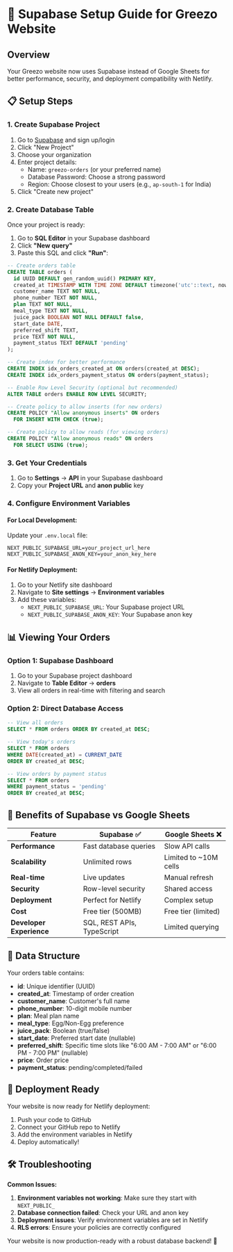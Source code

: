 # 🚀 Supabase Setup Guide for Greezo Website

## Overview
Your Greezo website now uses Supabase instead of Google Sheets for better performance, security, and deployment compatibility with Netlify.

## 📋 Setup Steps

### 1. Create Supabase Project
1. Go to [Supabase](https://supabase.com) and sign up/login
2. Click "New Project"
3. Choose your organization
4. Enter project details:
   - Name: `greezo-orders` (or your preferred name)
   - Database Password: Choose a strong password
   - Region: Choose closest to your users (e.g., `ap-south-1` for India)
5. Click "Create new project"

### 2. Create Database Table
Once your project is ready:

1. Go to **SQL Editor** in your Supabase dashboard
2. Click **"New query"**
3. Paste this SQL and click **"Run"**:

```sql
-- Create orders table
CREATE TABLE orders (
  id UUID DEFAULT gen_random_uuid() PRIMARY KEY,
  created_at TIMESTAMP WITH TIME ZONE DEFAULT timezone('utc'::text, now()),
  customer_name TEXT NOT NULL,
  phone_number TEXT NOT NULL,
  plan TEXT NOT NULL,
  meal_type TEXT NOT NULL,
  juice_pack BOOLEAN NOT NULL DEFAULT false,
  start_date DATE,
  preferred_shift TEXT,
  price TEXT NOT NULL,
  payment_status TEXT DEFAULT 'pending'
);

-- Create index for better performance
CREATE INDEX idx_orders_created_at ON orders(created_at DESC);
CREATE INDEX idx_orders_payment_status ON orders(payment_status);

-- Enable Row Level Security (optional but recommended)
ALTER TABLE orders ENABLE ROW LEVEL SECURITY;

-- Create policy to allow inserts (for new orders)
CREATE POLICY "Allow anonymous inserts" ON orders
  FOR INSERT WITH CHECK (true);

-- Create policy to allow reads (for viewing orders)
CREATE POLICY "Allow anonymous reads" ON orders
  FOR SELECT USING (true);
```

### 3. Get Your Credentials
1. Go to **Settings** → **API** in your Supabase dashboard
2. Copy your **Project URL** and **anon public** key

### 4. Configure Environment Variables

#### For Local Development:
Update your `.env.local` file:
```env
NEXT_PUBLIC_SUPABASE_URL=your_project_url_here
NEXT_PUBLIC_SUPABASE_ANON_KEY=your_anon_key_here
```

#### For Netlify Deployment:
1. Go to your Netlify site dashboard
2. Navigate to **Site settings** → **Environment variables**
3. Add these variables:
   - `NEXT_PUBLIC_SUPABASE_URL`: Your Supabase project URL
   - `NEXT_PUBLIC_SUPABASE_ANON_KEY`: Your Supabase anon key

## 📊 Viewing Your Orders

### Option 1: Supabase Dashboard
1. Go to your Supabase project dashboard
2. Navigate to **Table Editor** → **orders**
3. View all orders in real-time with filtering and search

### Option 2: Direct Database Access
```sql
-- View all orders
SELECT * FROM orders ORDER BY created_at DESC;

-- View today's orders
SELECT * FROM orders 
WHERE DATE(created_at) = CURRENT_DATE 
ORDER BY created_at DESC;

-- View orders by payment status
SELECT * FROM orders 
WHERE payment_status = 'pending' 
ORDER BY created_at DESC;
```

## 🎯 Benefits of Supabase vs Google Sheets

| Feature | Supabase ✅ | Google Sheets ❌ |
|---------|------------|------------------|
| **Performance** | Fast database queries | Slow API calls |
| **Scalability** | Unlimited rows | Limited to ~10M cells |
| **Real-time** | Live updates | Manual refresh |
| **Security** | Row-level security | Shared access |
| **Deployment** | Perfect for Netlify | Complex setup |
| **Cost** | Free tier (500MB) | Free tier (limited) |
| **Developer Experience** | SQL, REST APIs, TypeScript | Limited querying |

## 🔧 Data Structure

Your orders table contains:
- **id**: Unique identifier (UUID)
- **created_at**: Timestamp of order creation
- **customer_name**: Customer's full name
- **phone_number**: 10-digit mobile number
- **plan**: Meal plan name
- **meal_type**: Egg/Non-Egg preference
- **juice_pack**: Boolean (true/false)
- **start_date**: Preferred start date (nullable)
- **preferred_shift**: Specific time slots like "6:00 AM - 7:00 AM" or "6:00 PM - 7:00 PM" (nullable)
- **price**: Order price
- **payment_status**: pending/completed/failed

## 🚀 Deployment Ready

Your website is now ready for Netlify deployment:
1. Push your code to GitHub
2. Connect your GitHub repo to Netlify
3. Add the environment variables in Netlify
4. Deploy automatically!

## 🛠 Troubleshooting

**Common Issues:**
1. **Environment variables not working**: Make sure they start with `NEXT_PUBLIC_`
2. **Database connection failed**: Check your URL and anon key
3. **Deployment issues**: Verify environment variables are set in Netlify
4. **RLS errors**: Ensure your policies are correctly configured

Your website is now production-ready with a robust database backend! 🎉